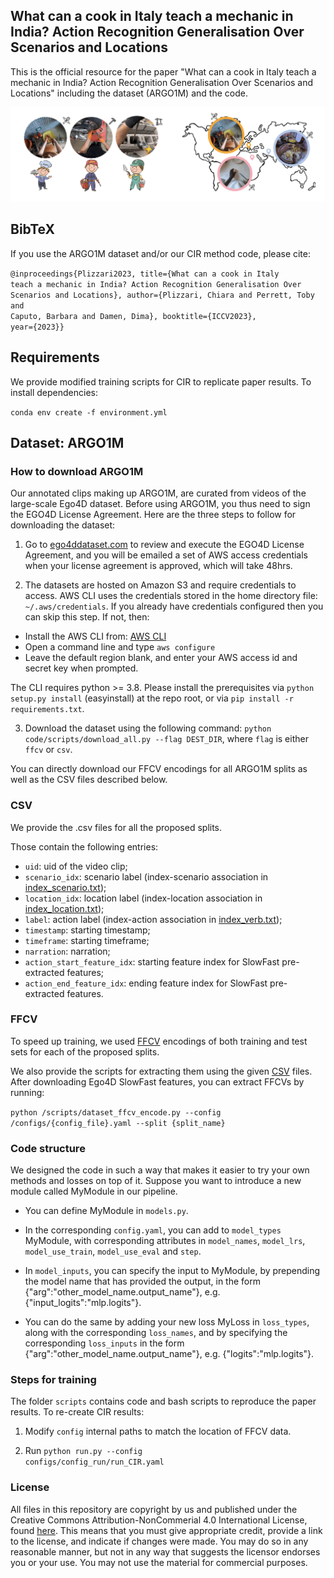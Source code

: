 
## What can a cook in Italy teach a mechanic in India? Action Recognition Generalisation Over Scenarios and Locations

This is the official resource for the paper "What can a cook in Italy teach a mechanic in India? Action Recognition Generalisation Over Scenarios and Locations" including the dataset (ARGO1M) and the code.

<img src="resources/gif_new.gif" width="600">

## BibTeX

If you use the ARGO1M dataset and/or our CIR method code, please cite:

<code>@inproceedings{Plizzari2023,
  title={What can a cook in Italy teach a mechanic in India? Action Recognition Generalisation Over Scenarios and Locations},
  author={Plizzari, Chiara and Perrett, Toby and Caputo, Barbara and Damen, Dima},
  booktitle={ICCV2023},
  year={2023}}</code>
  
## Requirements
We provide modified training scripts for CIR to replicate paper results. To install dependencies:

<code>conda env create -f environment.yml</code> 


## Dataset: ARGO1M

### How to download ARGO1M

Our annotated clips making up ARGO1M, are curated from videos of the large-scale Ego4D dataset. Before using ARGO1M, you thus need to sign the EGO4D License Agreement. Here are the three steps to follow for downloading the dataset:

1. Go to [ego4ddataset.com](https://ego4d-data.org/docs/start-here/#download-data) to review and execute the EGO4D License Agreement, and you will be emailed a set of AWS access credentials when your license agreement is approved, which will take 48hrs.

2.  The datasets are hosted on Amazon S3 and require credentials to access. AWS CLI uses the credentials stored in the home directory file: <code>~/.aws/credentials</code>. If you already have credentials configured then you can skip this step. If not, then:
  - Install the AWS CLI from: [AWS CLI](https://aws.amazon.com/cli/)
  - Open a command line and type <code>aws configure</code>
  - Leave the default region blank, and enter your AWS access id and secret key when prompted.

  The CLI requires python >= 3.8. Please install the prerequisites via <code>python setup.py install</code> (easyinstall) at the repo root, or via <code>pip install -r requirements.txt</code>. 
  
3. Download the dataset using the following command: <code>python code/scripts/download_all.py --flag DEST_DIR</code>, where <code>flag</code> is either <code>ffcv</code> or <code>csv</code>.


You can directly download our FFCV encodings for all ARGO1M splits as well as the CSV files described below.

### CSV 

We provide the .csv files for all the proposed splits. 

Those contain the following entries: 

- <code>uid</code>: uid of the video clip; 
- <code>scenario_idx</code>: scenario label (index-scenario association in <a href="https://github.com/Chiaraplizz/ARGO1M-What-can-a-cook/blob/main/data/index_scenario.txt">index_scenario.txt</a>);
- <code>location_idx</code>: location label (index-location association in <a href="https://github.com/Chiaraplizz/ARGO1M-What-can-a-cook/blob/main/data/index_location.txt">index_location.txt</a>); 
- <code>label</code>: action label (index-action association in <a href="https://github.com/Chiaraplizz/ARGO1M-What-can-a-cook/blob/main/data/index_verb.txt">index_verb.txt</a>);
- <code>timestamp</code>: starting timestamp;
- <code>timeframe</code>: starting timeframe;
- <code>narration</code>: narration; 
- <code>action_start_feature_idx</code>: starting feature index for SlowFast pre-extracted features;
- <code>action_end_feature_idx</code>: ending feature index for SlowFast pre-extracted features.

### FFCV 

To speed up training, we used <a href="https://ffcv.io/">FFCV</a> encodings of both training and test sets for each of the proposed splits. 

We also provide the scripts for extracting them using the given <a href="s3://ego4d-bristol/public/ARGO1M/">CSV</a> files. After downloading Ego4D SlowFast features, you can extract FFCVs by running: 

<code>python /scripts/dataset_ffcv_encode.py --config /configs/{config_file}.yaml --split {split_name}</code>

### Code structure

We designed the code in such a way that makes it easier to try your own methods and losses on top of it.
Suppose you want to introduce a new module called MyModule in our pipeline.
- You can define MyModule in <code>models.py</code>.

- In the corresponding <code>config.yaml</code>, you can add to <code>model_types</code> MyModule, with corresponding attributes in <code>model_names</code>, <code>model_lrs</code>, <code>model_use_train</code>, <code>model_use_eval</code> and <code>step</code>.

- In <code>model_inputs</code>, you can specify the input to MyModule, by prepending the model name that has provided the output, in the form {"arg":"other_model_name.output_name"}, e.g. {"input_logits":"mlp.logits"}.
  
- You can do the same by adding your new loss MyLoss in <code>loss_types</code>, along with the corresponding <code>loss_names</code>, and by specifying the corresponding <code>loss_inputs</code> in the form {"arg":"other_model_name.output_name"}, e.g. {"logits":"mlp.logits"}.


### Steps for training

The folder <code>scripts</code> contains code and bash scripts to reproduce the paper results. To re-create CIR results:

1. Modify <code>config</code> internal paths to match the location of FFCV data.

2. Run <code>python run.py --config configs/config_run/run_CIR.yaml</code>

### License 

All files in this repository are copyright by us and published under the Creative Commons Attribution-NonCommerial 4.0 International License, found <a href="http://en.wikipedia.org/wiki/Main_Page">here</a>. This means that you must give appropriate credit, provide a link to the license, and indicate if changes were made. You may do so in any reasonable manner, but not in any way that suggests the licensor endorses you or your use. You may not use the material for commercial purposes.
